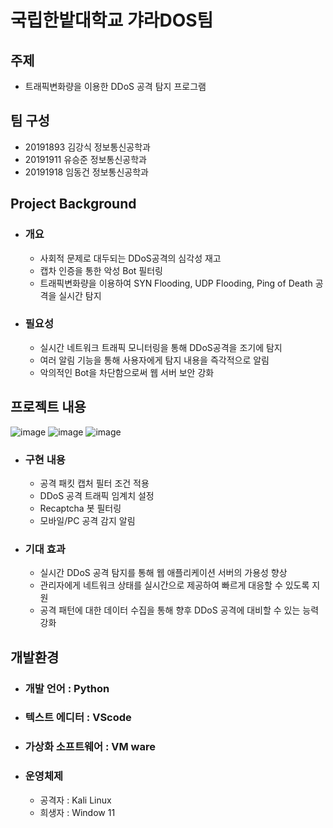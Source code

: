 # 국립한밭대학교 갸라DOS팀

## 주제 
- 트래픽변화량을 이용한 DDoS 공격 탐지 프로그램 
  
## 팀 구성 
- 20191893 김강식 정보통신공학과
- 20191911 유승준 정보통신공학과
- 20191918 임동건 정보통신공학과

## Project Background
  - ### 개요
    - 사회적 문제로 대두되는 DDoS공격의 심각성 재고
    - 캡차 인증을 통한 악성 Bot 필터링
    - 트래픽변화량을 이용하여 SYN Flooding, UDP Flooding, Ping of Death 공격을 실시간 탐지
  - ### 필요성
    - 실시간 네트워크 트래픽 모니터링을 통해 DDoS공격을 조기에 탐지
    - 여러 알림 기능을 통해 사용자에게 탐지 내용을 즉각적으로 알림
    - 악의적인 Bot을 차단함으로써 웹 서버 보안 강화
    
## 프로젝트 내용
![image](https://github.com/user-attachments/assets/869ba6c4-e5de-4517-abab-2ee050ba511e)
![image](https://github.com/user-attachments/assets/b158b4e3-a711-4777-98f5-5ba5d9406303)
![image](https://github.com/user-attachments/assets/59622442-d836-4909-b2ef-f5d6c237df30)


  - ### 구현 내용
    - 공격 패킷 캡처 필터 조건 적용
    - DDoS 공격 트래픽 임계치 설정
    - Recaptcha 봇 필터링
    - 모바일/PC 공격 감지 알림
  - ### 기대 효과
    - 실시간 DDoS 공격 탐지를 통해 웹 애플리케이션 서버의 가용성 향상
    - 관리자에게 네트워크 상태를 실시간으로 제공하여 빠르게 대응할 수 있도록 지원
    - 공격 패턴에 대한 데이터 수집을 통해 향후 DDoS 공격에 대비할 수 있는 능력 강화

## 개발환경
  - ### 개발 언어 : Python
  - ### 텍스트 에디터 : VScode
  - ### 가상화 소프트웨어 : VM ware
  - ### 운영체제
    - 공격자 : Kali Linux
    - 희생자 : Window 11

